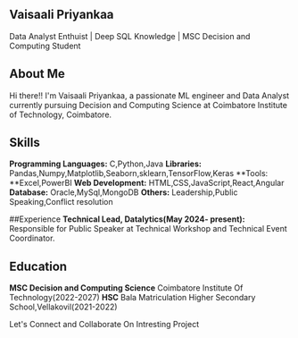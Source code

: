 ## Vaisaali Priyankaa
Data Analyst Enthuist | Deep SQL Knowledge | MSC Decision and Computing Student

## About Me
Hi there!! I'm Vaisaali Priyankaa, a passionate ML engineer and Data Analyst currently pursuing Decision and Computing Science at Coimbatore Institute of Technology, Coimbatore.

## Skills
**Programming Languages:** C,Python,Java
**Libraries:** Pandas,Numpy,Matplotlib,Seaborn,sklearn,TensorFlow,Keras
**Tools: **Excel,PowerBI
**Web Development:** HTML,CSS,JavaScript,React,Angular
**Database:** Oracle,MySql,MongoDB
**Others:** Leadership,Public Speaking,Conflict resolution

##Experience
**Technical Lead, Datalytics(May 2024- present):** Responsible for Public Speaker  at Technical Workshop and Technical Event Coordinator.

## Education
**MSC Decision and Computing Science**
  Coimbatore Institute Of Technology(2022-2027)
**HSC**
  Bala Matriculation Higher Secondary School,Vellakovil(2021-2022)

  Let's Connect and Collaborate On Intresting Project
